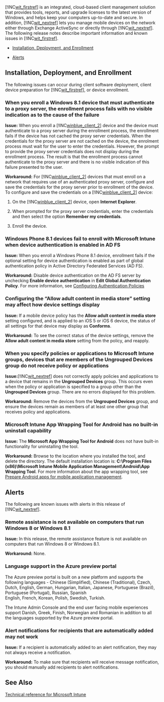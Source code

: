 [!INC[wit_firstref](../Token/wit_firstref_md.md)] is an integrated, cloud-based client management solution that provides tools, reports, and upgrade licenses to the latest version of Windows, and helps keep your computers up-to-date and secure. In addition, [!INC[wit_nextref](../Token/wit_nextref_md.md)] lets you manage mobile devices on the network either through Exchange ActiveSync or directly through [!INC[wit_nextref](../Token/wit_nextref_md.md)]. The following release notes describe important information and known issues in [!INC[wit_firstref](../Token/wit_firstref_md.md)].

- [Installation, Deployment, and Enrollment](../Topic/Release_notes_for_Microsoft_Intune.md#BKMK_WitRelnoteInstall)

- [Alerts](../Topic/Release_notes_for_Microsoft_Intune.md#BKMK_WitRelnoteAlerts)

## <a name="BKMK_WitRelnoteInstall"></a>Installation, Deployment, and Enrollment
The following issues can occur during client software deployment, client device preparation for [!INC[wit_firstref](../Token/wit_firstref_md.md)], or device enrollment.

### When you enroll a Windows 8.1 device that must authenticate to a proxy server, the enrollment process fails with no visible indication as to the cause of the failure
**Issue:** When you enroll a [!INC[winblue_client_2](../Token/winblue_client_2_md.md)] device and the device must authenticate to a proxy server during the enrollment process, the enrollment fails if the device has not cached the proxy server credentials. When the credentials for the proxy server are not cached on the device, the enrolment process must wait for the user to enter the credentials. However, the prompt to provide the proxy server credentials does not display during the enrollment process. The result is that the enrollment process cannot authenticate to the proxy server and there is no visible indication of this failure presented to the user.

**Workaround:** For [!INC[winblue_client_2](../Token/winblue_client_2_md.md)] devices that must enroll on a network that requires use of an authenticated proxy server, configure and save the credentials for the proxy server prior to enrollment of the device. To configure and save the credentials on a [!INC[winblue_client_2](../Token/winblue_client_2_md.md)] device:

1. On the [!INC[winblue_client_2](../Token/winblue_client_2_md.md)] device, open **Internet Explorer**.

2. When prompted for the proxy server credentials, enter the credentials and then select the option **Remember my credentials**.

3. Enroll the device.

### Windows Phone 8.1 devices fail to enroll with Microsoft Intune when device authentication is enabled in AD FS
**Issue:** When you enroll a Windows Phone 8.1 device, enrollment fails if the optional setting for device authentication is enabled as part of global authentication policy in Active Directory Federated Services (AD FS).

**Workaround:** Disable device authentication on the AD FS server by unchecking **Enable device authentication** in **Edit Global Authentication Policy**. For more information, see [Configuring Authentication Policies](http://technet.microsoft.com/library/dn486781.aspx)

### Configuring the “Allow adult content in media store” setting may affect how device settings display
**Issue:** If a mobile device policy has the **Allow adult content in media store** setting configured, and is applied to an iOS 5 or iOS 6 device, the status of all settings for that device may display as **Conforms**.

**Workaround:** To see the correct status of the device settings, remove the **Allow adult content in media store** setting from the policy, and reapply.

### When you specify policies or applications to Microsoft Intune groups, devices that are members of the Ungrouped Devices group do not receive policy or applications
**Issue:**[!INC[wit_nextref](../Token/wit_nextref_md.md)] does not correctly apply policies and applications to a device that remains in the **Ungrouped Devices** group. This occurs even when the policy or application is specified to a group other than the **Ungrouped Devices** group. There are no errors displayed for this problem.

**Workaround:** Remove the devices from the **Ungrouped Devices** group, and ensure the devices remain as members of at least one other group that receives policy and applications.

### Microsoft Intune App Wrapping Tool for Android has no built-in uninstall capability
**Issue:** The **Microsoft App Wrapping Tool for Android** does not have built-in functionality for uninstalling the tool.

**Workaround:** Browse to the location where you installed the tool, and delete the directory. The default installation location is: **C:\Program Files (x86)\Microsoft Intune Mobile Application Management\Android\App Wrapping Tool**. For more information about the app wrapping tool, see [Prepare Android apps for mobile application management](http://technet.microsoft.com/library/mt147413.aspx).

## <a name="BKMK_WitRelnoteAlerts"></a>Alerts
The following are known issues with alerts in this release of [!INC[wit_nextref](../Token/wit_nextref_md.md)].

### Remote assistance is not available on computers that run Windows 8 or Windows 8.1
**Issue:** In this release, the remote assistance feature is not available on computers that run Windows 8 or Windows 8.1.

**Workaround:** None.

### Language support in the Azure preview portal
The Azure preview portal is built on a new platform and supports the following languages - Chinese (Simplified), Chinese (Traditional), Czech, Dutch, English, German, Hungarian, Italian, Japanese, Portuguese (Brazil), Portuguese (Portugal), Russian, Spanish  
English, French, Korean, Polish, Swedish, Turkish.

The Intune Admin Console and the end user facing mobile experiences support Danish, Greek, Finish, Norwegian and Romanian
in addition to all the languages supported by the Azure preview portal.

### Alert notifications for recipients that are automatically added may not work
**Issue:** If a recipient is automatically added to an alert notification, they may not always receive a notification.

**Workaround:** To make sure that recipients will receive message notification, you should manually add recipients to alert notifications.

## See Also
[Technical reference for Microsoft Intune](../Topic/Technical_reference_for_Microsoft_Intune.md)

